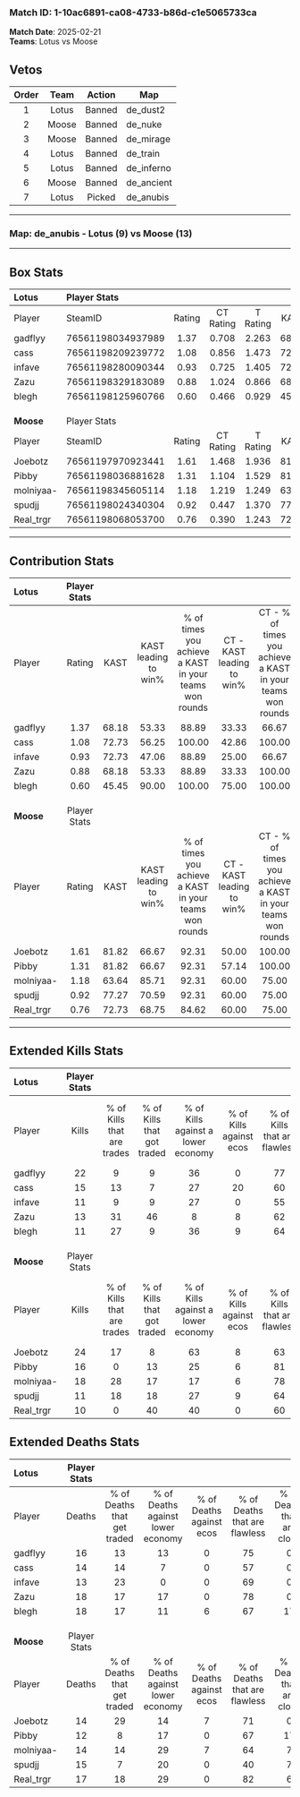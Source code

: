 ### Match ID: 1-10ac6891-ca08-4733-b86d-c1e5065733ca  
**Match Date**: 2025-02-21  
**Teams**: Lotus vs Moose  

## Vetos  

| Order | Team | Action | Map |
| :---: | :--: | :----: | --- |
| 1 | Lotus | Banned | de_dust2 |
| 2 | Moose | Banned | de_nuke |
| 3 | Moose | Banned | de_mirage |
| 4 | Lotus | Banned | de_train |
| 5 | Lotus | Banned | de_inferno |
| 6 | Moose | Banned | de_ancient |
| 7 | Lotus | Picked | de_anubis |

---  

### **Map**: de_anubis - Lotus (9) vs Moose (13)  
---  

## Box Stats  

| **Lotus** | Player Stats      |        |           |          |       |       |       |         |        |      |     |
| :- | :- | :-: | :-: | :-: | :-: | :-: | :-: | :-: | :-: | :-: | :-: |
| Player    | SteamID           | Rating | CT Rating | T Rating | KAST  |  ADR  | Kills | Assists | Deaths | K/D  | HS% |
| gadflyy   | 76561198034937989 |  1.37  |   0.708   |  2.263   | 68.18 | 96.2  |  22   |    5    |   16   | 1.38 | 68  |
| cass      | 76561198209239772 |  1.08  |   0.856   |  1.473   | 72.73 | 71.0  |  15   |    3    |   14   | 1.07 | 46  |
| infave    | 76561198280090344 |  0.93  |   0.725   |  1.405   | 72.73 | 62.6  |  11   |    4    |   13   | 0.85 | 54  |
| Zazu      | 76561198329183089 |  0.88  |   1.024   |  0.866   | 68.18 | 71.1  |  13   |    4    |   18   | 0.72 | 69  |
| blegh     | 76561198125960766 |  0.60  |   0.466   |  0.929   | 45.45 | 60.5  |  11   |    4    |   18   | 0.61 | 36  |
|           |                   |        |           |          |       |       |       |         |        |      |     |
|           |                   |        |           |          |       |       |       |         |        |      |     |
|           |                   |        |           |          |       |       |       |         |        |      |     |
| **Moose** | Player Stats      |        |           |          |       |       |       |         |        |      |     |
| Player    | SteamID           | Rating | CT Rating | T Rating | KAST  |  ADR  | Kills | Assists | Deaths | K/D  | HS% |
| Joebotz   | 76561197970923441 |  1.61  |   1.468   |  1.936   | 81.82 | 102.1 |  24   |    4    |   14   | 1.71 | 41  |
| Pibby     | 76561198036881628 |  1.31  |   1.104   |  1.529   | 81.82 | 91.4  |  16   |    5    |   12   | 1.33 | 56  |
| molniyaa- | 76561198345605114 |  1.18  |   1.219   |  1.249   | 63.64 | 83.6  |  18   |    5    |   14   | 1.29 | 55  |
| spudjj    | 76561198024340304 |  0.92  |   0.447   |  1.370   | 77.27 | 63.4  |  11   |    6    |   15   | 0.73 | 54  |
| Real_trgr | 76561198068053700 |  0.76  |   0.390   |  1.243   | 72.73 | 56.1  |  10   |    2    |   17   | 0.59 | 40  |
---  

## Contribution Stats  

| **Lotus** | Player Stats |       |                      |                                                        |                           |                                                             |                          |                                                            |
| :- | :-: | :-: | :-: | :-: | :-: | :-: | :-: | :-: |
| Player    |    Rating    | KAST  | KAST leading to win% | % of times you achieve a KAST in your teams won rounds | CT - KAST leading to win% | CT - % of times you achieve a KAST in your teams won rounds | T - KAST leading to win% | T - % of times you achieve a KAST in your teams won rounds |
| gadflyy   |     1.37     | 68.18 |        53.33         |                         88.89                          |           33.33           |                            66.67                            |          66.67           |                           100.00                           |
| cass      |     1.08     | 72.73 |        56.25         |                         100.00                         |           42.86           |                           100.00                            |          66.67           |                           100.00                           |
| infave    |     0.93     | 72.73 |        47.06         |                         88.89                          |           25.00           |                            66.67                            |          66.67           |                           100.00                           |
| Zazu      |     0.88     | 68.18 |        53.33         |                         88.89                          |           33.33           |                           100.00                            |          83.33           |                           83.33                            |
| blegh     |     0.60     | 45.45 |        90.00         |                         100.00                         |           75.00           |                           100.00                            |          100.00          |                           100.00                           |
|           |              |       |                      |                                                        |                           |                                                             |                          |                                                            |
|           |              |       |                      |                                                        |                           |                                                             |                          |                                                            |
|           |              |       |                      |                                                        |                           |                                                             |                          |                                                            |
| **Moose** | Player Stats |       |                      |                                                        |                           |                                                             |                          |                                                            |
| Player    |    Rating    | KAST  | KAST leading to win% | % of times you achieve a KAST in your teams won rounds | CT - KAST leading to win% | CT - % of times you achieve a KAST in your teams won rounds | T - KAST leading to win% | T - % of times you achieve a KAST in your teams won rounds |
| Joebotz   |     1.61     | 81.82 |        66.67         |                         92.31                          |           50.00           |                           100.00                            |          80.00           |                           88.89                            |
| Pibby     |     1.31     | 81.82 |        66.67         |                         92.31                          |           57.14           |                           100.00                            |          72.73           |                           88.89                            |
| molniyaa- |     1.18     | 63.64 |        85.71         |                         92.31                          |           60.00           |                            75.00                            |          100.00          |                           100.00                           |
| spudjj    |     0.92     | 77.27 |        70.59         |                         92.31                          |           60.00           |                            75.00                            |          75.00           |                           100.00                           |
| Real_trgr |     0.76     | 72.73 |        68.75         |                         84.62                          |           60.00           |                            75.00                            |          72.73           |                           88.89                            |
---  

## Extended Kills Stats  

| **Lotus** | Player Stats |                            |                            |                                    |                         |                              |                                 |                                       |                    |           |
| :- | :-: | :-: | :-: | :-: | :-: | :-: | :-: | :-: | :-: | :-: |
| Player    |    Kills     | % of Kills that are trades | % of Kills that got traded | % of Kills against a lower economy | % of Kills against ecos | % of Kills that are flawless | % of Kills that are close duels | % of Kills that are assisted by flash | Pistol Round Kills | AWP Kills |
| gadflyy   |      22      |             9              |             9              |                 36                 |            0            |              77              |                0                |                   0                   |         2          |     0     |
| cass      |      15      |             13             |             7              |                 27                 |           20            |              60              |               13                |                   7                   |         1          |     6     |
| infave    |      11      |             9              |             9              |                 27                 |            0            |              55              |               27                |                   0                   |         2          |     0     |
| Zazu      |      13      |             31             |             46             |                 8                  |            8            |              62              |                0                |                   0                   |         1          |     0     |
| blegh     |      11      |             27             |             9              |                 36                 |            9            |              64              |                0                |                   0                   |         0          |     0     |
|           |              |                            |                            |                                    |                         |                              |                                 |                                       |                    |           |
|           |              |                            |                            |                                    |                         |                              |                                 |                                       |                    |           |
|           |              |                            |                            |                                    |                         |                              |                                 |                                       |                    |           |
| **Moose** | Player Stats |                            |                            |                                    |                         |                              |                                 |                                       |                    |           |
| Player    |    Kills     | % of Kills that are trades | % of Kills that got traded | % of Kills against a lower economy | % of Kills against ecos | % of Kills that are flawless | % of Kills that are close duels | % of Kills that are assisted by flash | Pistol Round Kills | AWP Kills |
| Joebotz   |      24      |             17             |             8              |                 63                 |            8            |              63              |                4                |                   0                   |         2          |     0     |
| Pibby     |      16      |             0              |             13             |                 25                 |            6            |              81              |                6                |                   0                   |         1          |     6     |
| molniyaa- |      18      |             28             |             17             |                 17                 |            6            |              78              |                6                |                   6                   |         3          |     1     |
| spudjj    |      11      |             18             |             18             |                 27                 |            9            |              64              |                0                |                   0                   |         1          |     0     |
| Real_trgr |      10      |             0              |             40             |                 40                 |            0            |              60              |                0                |                   0                   |         1          |     2     |
## Extended Deaths Stats  

| **Lotus** | Player Stats |                             |                                   |                          |                               |                            |                           |               |
| :- | :-: | :-: | :-: | :-: | :-: | :-: | :-: | :-: |
| Player    |    Deaths    | % of Deaths that get traded | % of Deaths against lower economy | % of Deaths against ecos | % of Deaths that are flawless | % of Deaths that are close | % of Deaths while blinded | Deaths to AWP |
| gadflyy   |      16      |             13              |                13                 |            0             |              75               |             0              |             0             |       0       |
| cass      |      14      |             14              |                 7                 |            0             |              57               |             0              |             0             |       1       |
| infave    |      13      |             23              |                 0                 |            0             |              69               |             0              |             0             |       4       |
| Zazu      |      18      |             17              |                17                 |            0             |              78               |             0              |             0             |       2       |
| blegh     |      18      |             17              |                11                 |            6             |              67               |             17             |             6             |       2       |
|           |              |                             |                                   |                          |                               |                            |                           |               |
|           |              |                             |                                   |                          |                               |                            |                           |               |
|           |              |                             |                                   |                          |                               |                            |                           |               |
| **Moose** | Player Stats |                             |                                   |                          |                               |                            |                           |               |
| Player    |    Deaths    | % of Deaths that get traded | % of Deaths against lower economy | % of Deaths against ecos | % of Deaths that are flawless | % of Deaths that are close | % of Deaths while blinded | Deaths to AWP |
| Joebotz   |      14      |             29              |                14                 |            7             |              71               |             0              |             0             |       1       |
| Pibby     |      12      |              8              |                17                 |            0             |              67               |             17             |             0             |       1       |
| molniyaa- |      14      |             14              |                29                 |            7             |              64               |             7              |             7             |       1       |
| spudjj    |      15      |              7              |                20                 |            0             |              40               |             7              |             0             |       1       |
| Real_trgr |      17      |             18              |                29                 |            0             |              82               |             6              |             0             |       2       |
